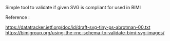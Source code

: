 Simple tool to validate if given SVG is compliant for used in BIMI

Reference : 

https://datatracker.ietf.org/doc/id/draft-svg-tiny-ps-abrotman-00.txt
https://bimigroup.org/using-the-rnc-schema-to-validate-bimi-svg-images/